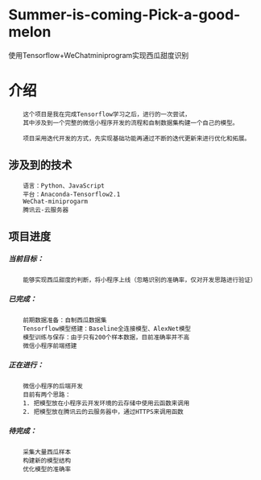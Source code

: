 # Summer-is-coming-Pick-a-good-melon
使用Tensorflow+WeChatminiprogram实现西瓜甜度识别

# 介绍

        这个项目是我在完成Tensorflow学习之后，进行的一次尝试，
        其中涉及到一个完整的微信小程序开发的流程和自制数据集构建一个自己的模型。
        
        项目采用迭代开发的方式，先实现基础功能再通过不断的迭代更新来进行优化和拓展。

## 涉及到的技术
        
        语言：Python、JavaScript
        平台：Anaconda-Tensorflow2.1
        WeChat-miniprogarm
        腾讯云-云服务器

## 项目进度

##### 当前目标：

        能够实现西瓜甜度的判断，将小程序上线（忽略识别的准确率，仅对开发思路进行验证）

##### 已完成：
        
        前期数据准备：自制西瓜数据集
        Tensorflow模型搭建：Baseline全连接模型、AlexNet模型
        模型训练与保存：由于只有200个样本数据，目前准确率并不高
        微信小程序前端搭建
  
##### 正在进行：
        
        微信小程序的后端开发
        目前有两个思路：
        1. 把模型放在小程序云开发环境的云存储中使用云函数来调用
        2. 把模型放在腾讯云的云服务器中，通过HTTPS来调用函数
  
##### 待完成：
  
        采集大量西瓜样本
        构建新的模型结构
        优化模型的准确率      